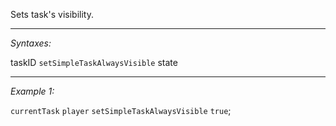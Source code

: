 Sets task's visibility.


---
*Syntaxes:*

taskID `setSimpleTaskAlwaysVisible` state

---
*Example 1:*

`currentTask` `player` `setSimpleTaskAlwaysVisible` `true`;